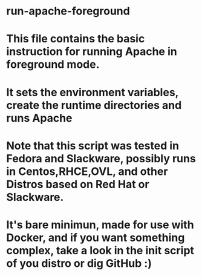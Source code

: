 # run-apache-foreground

# This file contains the basic instruction for running Apache in foreground mode.

# It sets the environment variables, create the runtime directories and runs Apache

# Note that this script was tested in Fedora and Slackware, possibly runs in Centos,RHCE,OVL, and other Distros based on Red Hat or Slackware.

# It's bare minimun, made for use with Docker, and if you want something complex, take a look in the init script of you distro or dig GitHub :)
